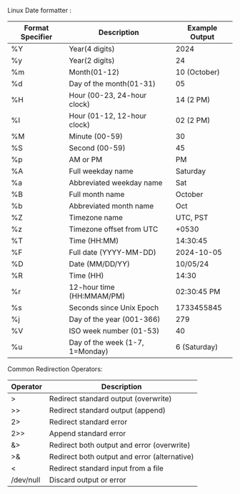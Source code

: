 Linux Date formatter :

|    Format Specifier   |  Description  | Example Output |
| ------------- | ------------- | ------------- |  
|%Y	|Year(4 digits)|	2024|
|%y	|Year(2 digits)|	24 |
|%m	|Month(01-12)|	10 (October)|
|%d	|Day of the month(01-31)|	05|
|%H	|Hour (00-23, 24-hour clock)|	14 (2 PM)|
|%I	|Hour (01-12, 12-hour clock)|	02 (2 PM)|
|%M	|Minute (00-59)|	30|
|%S	|Second (00-59)	|45|
|%p	|AM or PM |PM|
|%A	|Full weekday name|	Saturday |
|%a	|Abbreviated weekday name	|Sat|
|%B	|Full month name	| October|
|%b	|Abbreviated month name|	Oct|
|%Z	|Timezone name	|UTC, PST|
|%z	|Timezone offset from UTC	|+0530|
|%T	|Time (HH:MM)	|14:30:45|
|%F	|Full date (YYYY-MM-DD)	|2024-10-05|
|%D	|Date (MM/DD/YY)	|10/05/24|
|%R	|Time (HH)	|14:30|
|%r	|12-hour time (HH:MMAM/PM)	|02:30:45 PM|
|%s	|Seconds since Unix Epoch	|1733455845|
|%j	|Day of the year (001-366)	|279|
|%V	|ISO week number (01-53)	|40|
|%u	|Day of the week (1-7, 1=Monday)	|6 (Saturday)|


Common Redirection Operators:

|Operator| Description |
| ------------- | ------------- |
|>	        |Redirect standard output (overwrite)|
|>>	        |Redirect standard output (append)|
|2>	        |Redirect standard error|
|2>>	    |Append standard error|
|&>	        |Redirect both output and error (overwrite)|
|>&	        |Redirect both output and error (alternative)|
|<	        |Redirect standard input from a file|
|/dev/null	|Discard output or error|